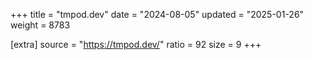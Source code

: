 +++
title = "tmpod.dev"
date = "2024-08-05"
updated = "2025-01-26"
weight = 8783

[extra]
source = "https://tmpod.dev/"
ratio = 92
size = 9
+++
